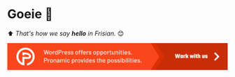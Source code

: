 # Goeie 👋

⬆️ _That's how we say **hello** in Frisian._ 😊

[![Pronamic - Work with us](https://github.com/pronamic/brand-resources/blob/main/banners/pronamic-work-with-us-leaderboard-728x90%404x.png)](https://www.pronamic.eu/contact/)
